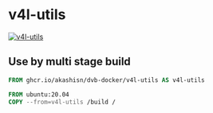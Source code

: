 # v4l-utils

[![v4l-utils](https://github.com/AkashiSN/dvb-docker/actions/workflows/v4l-utils.yml/badge.svg)](https://github.com/AkashiSN/dvb-docker/actions/workflows/v4l-utils.yml)

## Use by multi stage build

```Dockerfile
FROM ghcr.io/akashisn/dvb-docker/v4l-utils AS v4l-utils

FROM ubuntu:20.04
COPY --from=v4l-utils /build /
```
